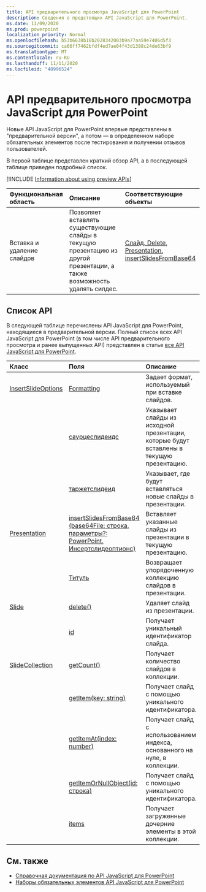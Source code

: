 ```yaml
---
title: API предварительного просмотра JavaScript для PowerPoint
description: Сведения о предстоящих API JavaScript для PowerPoint.
ms.date: 11/09/2020
ms.prod: powerpoint
localization_priority: Normal
ms.openlocfilehash: b53b6638b16b2028342003b9a77aa59e7406d5f3
ms.sourcegitcommit: ca66ff7462bfdf4ed7ae04f43d1388c24de63bf9
ms.translationtype: MT
ms.contentlocale: ru-RU
ms.lasthandoff: 11/11/2020
ms.locfileid: "48996524"
---
```

# <a name="powerpoint-javascript-preview-apis"></a>API предварительного просмотра JavaScript для PowerPoint

Новые API JavaScript для PowerPoint впервые представлены в "предварительной версии", а потом — в определенном наборе обязательных элементов после тестирования и получении отзывов пользователей.

В первой таблице представлен краткий обзор API, а в последующей таблице приведен подробный список.

[!INCLUDE [Information about using preview APIs](../../includes/using-preview-apis-host.md)]

| Функциональная область | Описание | Соответствующие объекты |
|:--- |:--- |:--- |
| Вставка и удаление слайдов | Позволяет вставлять существующие слайды в текущую презентацию из другой презентации, а также возможность удалять силдес. | [Слайд. Delete](/javascript/api/powerpoint/powerpoint.slide#delete--), [Presentation. insertSlidesFromBase64](/javascript/api/powerpoint/powerpoint.presentation#insertslidesfrombase64-base64file--options-)|

## <a name="api-list"></a>Список API

В следующей таблице перечислены API JavaScript для PowerPoint, находящиеся в предварительной версии. Полный список всех API JavaScript для PowerPoint (в том числе API предварительного просмотра и ранее выпущенных API) представлен в статье [все API JavaScript для PowerPoint](/javascript/api/powerpoint?view=powerpoint-js-preview&preserve-view=true).

| Класс | Поля | Описание |
|:---|:---|:---|
|[InsertSlideOptions](/javascript/api/powerpoint/powerpoint.insertslideoptions)|[Formatting](/javascript/api/powerpoint/powerpoint.insertslideoptions#formatting)|Задает формат, используемый при вставке слайдов.|
||[саурцеслидеидс](/javascript/api/powerpoint/powerpoint.insertslideoptions#sourceslideids)|Указывает слайды из исходной презентации, которые будут вставлены в текущую презентацию.|
||[таржетслидеид](/javascript/api/powerpoint/powerpoint.insertslideoptions#targetslideid)|Указывает, где будут вставляться новые слайды в презентации.|
|[Presentation](/javascript/api/powerpoint/powerpoint.presentation)|[insertSlidesFromBase64 (base64File: строка, параметры?: PowerPoint. Инсертслидеоптионс)](/javascript/api/powerpoint/powerpoint.presentation#insertslidesfrombase64-base64file--options-)|Вставляет указанные слайды из презентации в текущую презентацию.|
||[Титуль](/javascript/api/powerpoint/powerpoint.presentation#slides)|Возвращает упорядоченную коллекцию слайдов в презентации.|
|[Slide](/javascript/api/powerpoint/powerpoint.slide)|[delete()](/javascript/api/powerpoint/powerpoint.slide#delete--)|Удаляет слайд из презентации.|
||[id](/javascript/api/powerpoint/powerpoint.slide#id)|Получает уникальный идентификатор слайда.|
|[SlideCollection](/javascript/api/powerpoint/powerpoint.slidecollection)|[getCount()](/javascript/api/powerpoint/powerpoint.slidecollection#getcount--)|Получает количество слайдов в коллекции.|
||[getItem(key: string)](/javascript/api/powerpoint/powerpoint.slidecollection#getitem-key-)|Получает слайд с помощью уникального идентификатора.|
||[getItemAt(index: number)](/javascript/api/powerpoint/powerpoint.slidecollection#getitemat-index-)|Получает слайд с использованием индекса, основанного на нуле, в коллекции.|
||[getItemOrNullObject(id: строка)](/javascript/api/powerpoint/powerpoint.slidecollection#getitemornullobject-id-)|Получает слайд с помощью уникального идентификатора.|
||[items](/javascript/api/powerpoint/powerpoint.slidecollection#items)|Получает загруженные дочерние элементы в этой коллекции.|

## <a name="see-also"></a>См. также

- [Справочная документация по API JavaScript для PowerPoint](/javascript/api/powerpoint?view=powerpoint-js-preview&preserve-view=true)
- [Наборы обязательных элементов API JavaScript для PowerPoint](powerpoint-api-requirement-sets.md)
